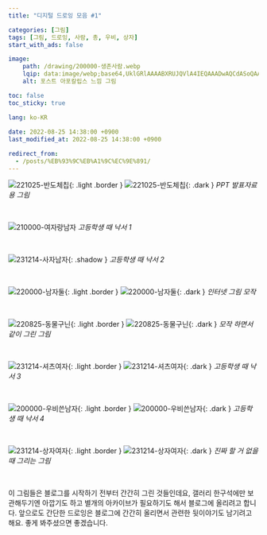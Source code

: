 ```yaml
---
title: "디지털 드로잉 모음 #1"

categories: [그림]
tags: [그림, 드로잉, 사람, 총, 우비, 상자]
start_with_ads: false

image:
    path: /drawing/200000-생존사람.webp
    lqip: data:image/webp;base64,UklGRlAAAABXRUJQVlA4IEQAAADwAQCdASoQAAgAAgA0JaQAD4WwKYuRsAAA/v58LC1cLESP9ztg6FTwgeVVOIMR19dwzrRkt/f6yWyrN/pF2btgTAAAAA==
    alt: 포스트 아포칼립스 느낌 그림

toc: false
toc_sticky: true

lang: ko-KR
 
date: 2022-08-25 14:38:00 +0900
last_modified_at: 2022-08-25 14:38:00 +0900

redirect_from:
  - /posts/%EB%93%9C%EB%A1%9C%EC%9E%891/
---
```


![221025-반도체칩](/drawing/221025-반도체칩.webp){: .light .border }
![221025-반도체칩](/drawing/221025-반도체칩.webp){: .dark }
_PPT 발표자료용 그림_

<br>

![210000-여자랑남자](/drawing/210000-여자랑남자.webp)
_고등학생 때 낙서 1_

<br>

![231214-사자남자](/drawing/231214-사자남자.webp){: .shadow }
_고등학생 때 낙서 2_

<br>

![220000-남자둘](/drawing/220000-남자둘.webp){: .light .border }
![220000-남자둘](/drawing/220000-남자둘.webp){: .dark }
_인터넷 그림 모작_

<br>

![220825-동물구닌](/drawing/220825-동물구닌.webp){: .light .border }
![220825-동물구닌](/drawing/220825-동물구닌.webp){: .dark }
_모작 하면서 같이 그린 그림_

<br>

![231214-셔츠여자](/drawing/231214-셔츠여자.webp){: .light .border }
![231214-셔츠여자](/drawing/231214-셔츠여자.webp){: .dark }
_고등학생 때 낙서 3_

<br>

![200000-우비쓴남자](/drawing/200000-우비쓴남자.webp){: .light .border }
![200000-우비쓴남자](/drawing/200000-우비쓴남자.webp){: .dark }
_고등학생 때 낙서 4_

<br>

![231214-상자여자](/drawing/231214-상자여자.webp){: .light .border }
![231214-상자여자](/drawing/231214-상자여자.webp){: .dark }
_진짜 할 거 없을 때 그리는 그림_

<br>

이 그림들은 블로그를 시작하기 전부터 간간히 그린 것들인데요, 갤러리 한구석에만 보관해두기엔 아깝기도 하고 별개의 아카이브가 필요하기도 해서 블로그에 올리려고 합니다. 앞으로도 간단한 드로잉은 블로그에 간간히 올리면서 관련한 뒷이야기도 남기려고 해요. 좋게 봐주셨으면 좋겠습니다.

<!--
![210430-신라시대](/drawing/210430-신라시대.webp)
-->